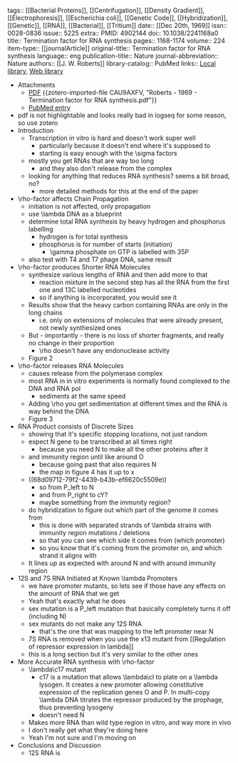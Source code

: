 tags:: [[Bacterial Proteins]], [[Centrifugation]], [[Density Gradient]], [[Electrophoresis]], [[Escherichia coli]], [[Genetic Code]], [[Hybridization]], [[Genetic]], [[RNA]], [[Bacterial]], [[Tritium]]
date:: [[Dec 20th, 1969]]
issn:: 0028-0836
issue:: 5225
extra:: PMID: 4902144
doi:: 10.1038/2241168a0
title:: Termination factor for RNA synthesis
pages:: 1168-1174
volume:: 224
item-type:: [[journalArticle]]
original-title:: Termination factor for RNA synthesis
language:: eng
publication-title:: Nature
journal-abbreviation:: Nature
authors:: [[J. W. Roberts]]
library-catalog:: PubMed
links:: [Local library](zotero://select/library/items/BQNL35PS), [Web library](https://www.zotero.org/users/6106196/items/BQNL35PS)

- Attachments
	- [PDF](zotero://select/library/items/CAU9AXFV) {{zotero-imported-file CAU9AXFV, "Roberts - 1969 - Termination factor for RNA synthesis.pdf"}}
	- [PubMed entry](http://www.ncbi.nlm.nih.gov/pubmed/4902144)
- pdf is not highlightable and looks really bad in logseq for some reason, so use zotero
- Introduction
	- Transcription in vitro is hard and doesn't work super well
		- particularly because it doesn't end where it's supposed to
		- starting is easy enough with the \sigma factors
	- mostly you get RNAs that are way too long
		- and they also don't release from the complex
	- looking for anything that reduces RNA synthesis? seems a bit broad, no?
		- more detailed methods for this at the end of the paper
- \rho\-factor affects Chain Propagation
	- initiation is not affected, only propagation
	- use \lambda DNA as a blueprint
	- determine total RNA synthesis by heavy hydrogen and phosphorus labelling
		- hydrogen is for total synthesis
		- phosphorus is for number of starts (initiation)
			- \gamma phosphate on GTP is labelled with 35P
	- also test with T4 and T7 phage DNA, same result
- \rho-factor produces Shorter RNA Molecules
	- synthesize various lengths of RNA and then add more to that
		- reaction mixture in the second step has all the RNA from the first one and 13C labelled nucleotides
		- so if anything is incorporated, you would see it
	- Results show that the heavy carbon containing RNAs are only in the long chains
		- i.e. only on extensions of molecules that were already present, not newly synthesized ones
	- But - importantly - there is no loss of shorter fragments, and really no change in their proportion
		- \rho doesn't have any endonuclease activity
	- Figure 2
- \rho-factor releases RNA Molecules
	- causes release from the polymerase complex
	- most RNA in in vitro experiments is normally found complexed to the DNA and RNA pol
		- sediments at the same speed
	- Adding \rho you get sedimentation at different times and the RNA is way behind the DNA
	- Figure 3
- RNA Product consists of Discrete Sizes
	- showing that it's specific stopping locations, not just random
	- expect N gene to be transcribed at all times right
		- because you need N to make all the other proteins after it
	- and immunity region until like around O
		- because going past that also requires N
		- the map in figure 4 has it up to x
	- ((68d09712-79f2-4439-b43b-ef6620c5509e))
		- so from P_left to N
		- and from P_right to cY?
		- maybe something from the immunity region?
	- do hybridization to figure out which part of the genome it comes from
		- this is done with separated strands of \lambda strains with immunity region mutations / deletions
		- so that you can see which side it comes from (which promoter)
		- so you know that it's coming from the promoter on, and which strand it aligns with
	- It lines up as expected with around N and with around immunity region
- 12S and 7S RNA Initiated at Known \lambda Promoters
	- we have promoter mutants, so lets see if those have any effects on the amount of RNA that we get
	- Yeah that's exactly what he does
	- sex mutation is a P_left mutation that basically completely turns it off (including N)
	- sex mutants do not make any 12S RNA
		- that's the one that was mapping to the left promoter near N
	- 7S RNA is removed when you use the x13 mutant from [[Regulation of repressor expression in lambda]]
	- this is a long section but it's very similar to the other ones
- More Accurate RNA synthesis with \rho-factor
	- \lambda\c17 mutant
		- c17 is a mutation that allows \lambda\cI to plate on a \lambda lysogen. It creates a new promoter allowing constitutive expression of the replication genes O and P. In multi-copy \lambda DNA titrates the repressor produced by the prophage, thus preventing lysogeny
		- doesn't need N
	- Makes more RNA than wild type region in vitro, and way more in vivo
	- I don't really get what they're doing here
	- Yeah I'm not sure and I'm moving on
- Conclusions and Discussion
	- 12S RNA is